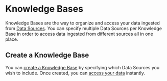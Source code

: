 # Knowledge Bases

Knowledge Bases are the way to organize and access your data ingested from [Data Sources](../data-sources/create-data-source.md). You can specify multiple Data Sources per Knowledge Base in order to access data ingested from different sources all in one place.

## Create a Knowledge Base

You can [create a Knowledge Base](https://cloud.griptape.ai/knowledge-bases/create) by specifying which Data Sources you wish to include. Once created, you can [access your data](accessing-data.md) instantly.
